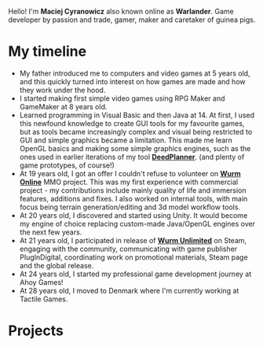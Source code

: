 ﻿Hello! I'm **Maciej Cyranowicz** also known online as **Warlander**. Game developer by passion and trade, gamer, maker and caretaker of guinea pigs.

# My timeline

* My father introduced me to computers and video games at 5 years old, and this quickly turned into interest on how games are made and how they work under the hood.
* I started making first simple video games using RPG Maker and GameMaker at 8 years old.
* Learned programming in Visual Basic and then Java at 14. At first, I used this newfound knowledge to create GUI tools for my favourite games, but as tools became increasingly complex and visual being restricted to GUI and simple graphics became a limitation. This made me learn OpenGL basics and making some simple graphics engines, such as the ones used in earlier iterations of my tool [**DeedPlanner**](https://github.com/Warlander/DeedPlanner-2). (and plenty of game prototypes, of course!)
* At 19 years old, I got an offer I couldn't refuse to volunteer on [**Wurm Online**](https://www.wurmonline.com) MMO project. This was my first experience with commercial project - my contributions include mainly quality of life and immersion features, additions and fixes. I also worked on internal tools, with main focus being terrain generation/editing and 3d model workflow tools.
* At 20 years old, I discovered and started using Unity. It would become my engine of choice replacing custom-made Java/OpenGL engines over the next few years.
* At 21 years old, I participated in release of [**Wurm Unlimited**](https://store.steampowered.com/app/366220/Wurm_Unlimited/) on Steam, engaging with the community, communicating with game publisher PlugInDigital, coordinating work on promotional materials, Steam page and the global release.
* At 24 years old, I started my professional game development journey at Ahoy Games!
* At 28 years old, I moved to Denmark where I'm currently working at Tactile Games.

# Projects

